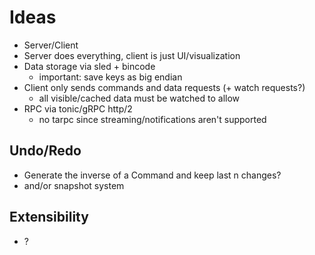 # Ideas

- Server/Client
- Server does everything, client is just UI/visualization
- Data storage via sled + bincode
  - important: save keys as big endian
- Client only sends commands and data requests (+ watch requests?)
  - all visible/cached data must be watched to allow
- RPC via tonic/gRPC http/2
  - no tarpc since streaming/notifications aren't supported

## Undo/Redo

- Generate the inverse of a Command and keep last n changes?
- and/or snapshot system

## Extensibility

- ?